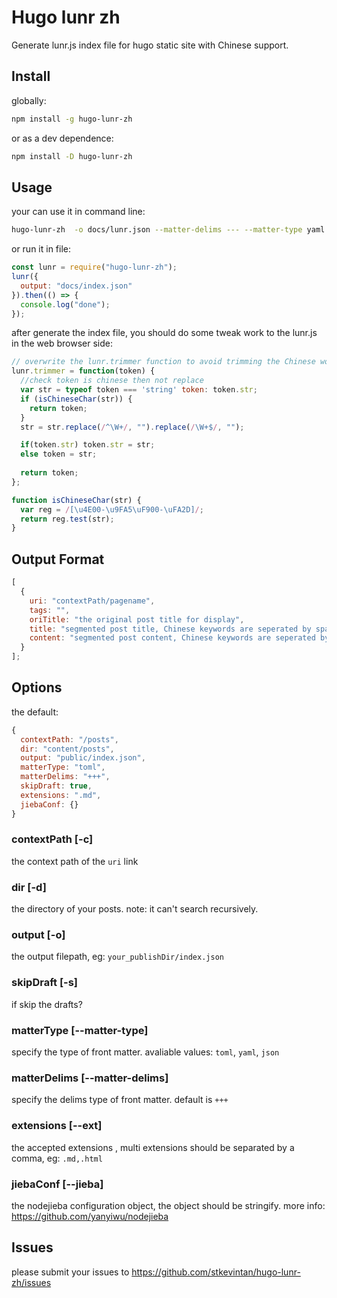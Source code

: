 # Hugo lunr zh

Generate lunr.js index file for hugo static site with Chinese support.

## Install

globally:

```bash
npm install -g hugo-lunr-zh
```

or as a dev dependence:

```bash
npm install -D hugo-lunr-zh
```

## Usage

your can use it in command line:

```bash
hugo-lunr-zh  -o docs/lunr.json --matter-delims --- --matter-type yaml
```

or run it in file:

```js
const lunr = require("hugo-lunr-zh");
lunr({
  output: "docs/index.json"
}).then(() => {
  console.log("done");
});
```

after generate the index file, you should do some tweak work to the lunr.js in the web browser side:

```js
// overwrite the lunr.trimmer function to avoid trimming the Chinese words
lunr.trimmer = function(token) {
  //check token is chinese then not replace
  var str = typeof token === 'string' token: token.str;
  if (isChineseChar(str)) {
    return token;
  }
  str = str.replace(/^\W+/, "").replace(/\W+$/, "");

  if(token.str) token.str = str;
  else token = str;
  
  return token;
};

function isChineseChar(str) {
  var reg = /[\u4E00-\u9FA5\uF900-\uFA2D]/;
  return reg.test(str);
}
```

## Output Format

```js
[
  {
    uri: "contextPath/pagename",
    tags: "",
    oriTitle: "the original post title for display",
    title: "segmented post title, Chinese keywords are seperated by spaces",
    content: "segmented post content, Chinese keywords are seperated by spaces"
  }
];
```

## Options

the default:

```js
{
  contextPath: "/posts",
  dir: "content/posts",
  output: "public/index.json",
  matterType: "toml",
  matterDelims: "+++",
  skipDraft: true,
  extensions: ".md",
  jiebaConf: {}
}
```

### contextPath [-c]

the context path of the `uri` link

### dir [-d]

the directory of your posts. note: it can't search recursively.

### output [-o]

the output filepath, eg: `your_publishDir/index.json`

### skipDraft [-s]

if skip the drafts?

### matterType [--matter-type]

specify the type of front matter. avaliable values: `toml`, `yaml`, `json`

### matterDelims [--matter-delims]

specify the delims type of front matter. default is `+++`

### extensions [--ext]

the accepted extensions , multi extensions should be separated by a comma, eg: `.md,.html`

### jiebaConf [--jieba]

the nodejieba configuration object, the object should be stringify. more info: <https://github.com/yanyiwu/nodejieba>

## Issues

please submit your issues to <https://github.com/stkevintan/hugo-lunr-zh/issues>
